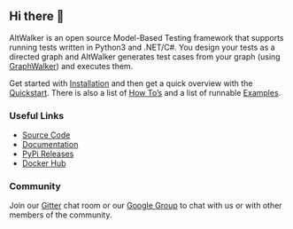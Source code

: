 ## Hi there 👋

AltWalker is an open source Model-Based Testing framework that supports running tests written in Python3 and .NET/C#. You design your tests as a directed graph and AltWalker generates test cases from your graph (using [GraphWalker](http://graphwalker.github.io/)) and executes them.

Get started with [Installation](https://altwalker.github.io/altwalker/installation.html) and then get a quick overview with the [Quickstart](https://altwalker.github.io/altwalker/quickstart.html). There is also a list of [How To’s](https://altwalker.github.io/altwalker/how-tos.html) and a list of runnable [Examples](https://altwalker.github.io/altwalker/examples.html).

### Useful Links

* [Source Code](https://github.com/altwalker/altwalker)
* [Documentation](https://altwalker.github.io/altwalker/)
* [PyPi Releases](https://pypi.org/project/altwalker)
* [Docker Hub](https://hub.docker.com/u/altwalker)

### Community

Join our [Gitter](https://groups.google.com/g/altwalker) chat room or our [Google Group](https://groups.google.com/g/altwalker) to chat with us or with other members of the community.
